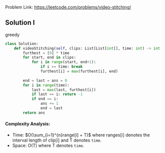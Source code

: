 Problem Link: https://leetcode.com/problems/video-stitching/



## Solution I
greedy

```python
class Solution:
    def videoStitching(self, clips: List[List[int]], time: int) -> int:
        furthest = [0] * time
        for start, end in clips:
            for i in range(start, end+1):
                if i >= time: break
                furthest[i] = max(furthest[i], end)
                
        end = last = ans = 0
        for i in range(time):
            last = max(last, furthest[i])
            if last == i: return -1
            if end == i:
                ans += 1
                end = last
        return ans
```

#### Complexity Analysis:
- Time: $O(\sum_{i=1}^{n}range[i] + T)$ where ranges[i] denotes the interval length of clip[i] and T denotes `time`.
- Space: O(T) where T denotes `time`.